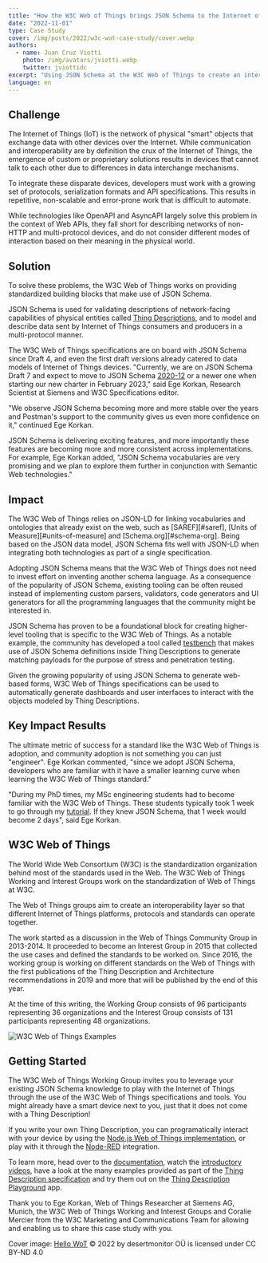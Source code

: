 ```yaml
---
title: "How the W3C Web of Things brings JSON Schema to the Internet of Things"
date: "2022-11-01"
type: Case Study
cover: /img/posts/2022/w3c-wot-case-study/cover.webp
authors:
  - name: Juan Cruz Viotti
    photo: /img/avatars/jviotti.webp
    twitter: jviottidc
excerpt: "Using JSON Schema at the W3C Web of Things to create an interoperability layer so that different IoT platforms, protocols and standards can operate together"
language: en
---
```


## Challenge

The Internet of Things (IoT) is the network of physical "smart" objects that
exchange data with other devices over the Internet. While communication and
interoperability are by definition the crux of the Internet of Things, the
emergence of custom or proprietary solutions results in devices that cannot
talk to each other due to differences in data interchange mechanisms.

To integrate these disparate devices, developers must work with a growing set
of protocols, serialization formats and API specifications. This results in
repetitive, non-scalable and error-prone work that is difficult to automate.

While technologies like OpenAPI and AsyncAPI largely solve this problem in the
context of Web APIs, they fall short for describing networks of non-HTTP and
multi-protocol devices, and do not consider different modes of interaction
based on their meaning in the physical world.

## Solution

To solve these problems, the W3C Web of Things works on providing standardized
building blocks that make use of JSON Schema.

JSON Schema is used for validating descriptions of network-facing capabilities
of physical entities called [Thing Descriptions][thing-description], and to
model and describe data sent by Internet of Things consumers and producers in a
multi-protocol manner.

The W3C Web of Things specifications are on board with JSON Schema since Draft
4, and even the first draft versions already catered to data models of Internet
of Things devices.  "Currently, we are on JSON Schema Draft 7 and expect to
move to JSON Schema
[2020-12](https://json-schema.org/specification-links.html#understanding-draft-names-and-numbers)
or a newer one when starting our new charter in February 2023," said Ege
Korkan, Research Scientist at Siemens and W3C Specifications editor.

"We observe JSON Schema becoming more and more stable over the years and
Postman's support to the community gives us even more confidence on it,"
continued Ege Korkan.

JSON Schema is delivering exciting features, and more importantly these
features are becoming more and more consistent across implementations.  For
example, Ege Korkan added, "JSON Schema vocabularies are very promising and we
plan to explore them further in conjunction with Semantic Web technologies."

## Impact

The W3C Web of Things relies on JSON-LD for linking vocabularies and ontologies
that already exist on the web, such as [SAREF][#saref], [Units of
Measure][#units-of-measure] and [Schema.org][#schema-org]. Being based on the
JSON data model, JSON Schema fits well with JSON-LD when integrating both
technologies as part of a single specification.

Adopting JSON Schema means that the W3C Web of Things does not need to invest
effort on inventing another schema language. As a consequence of the popularity
of JSON Schema, existing tooling can be often reused instead of implementing
custom parsers, validators, code generators and UI generators for all the
programming languages that the community might be interested in.

JSON Schema has proven to be a foundational block for creating higher-level
tooling that is specific to the W3C Web of Things. As a notable example, the
community has developed a tool called
[testbench](https://github.com/tum-esi/testbench) that makes use of JSON Schema
definitions inside Thing Descriptions to generate matching payloads for the
purpose of stress and penetration testing.

Given the growing popularity of using JSON Schema to generate web-based forms,
W3C Web of Things specifications can be used to automatically generate
dashboards and user interfaces to interact with the objects modeled by Thing
Descriptions.

## Key Impact Results

The ultimate metric of success for a standard like the W3C Web of Things is
adoption, and community adoption is not something you can just "engineer".  Ege
Korkan commented, "since we adopt JSON Schema, developers who are familiar
with it have a smaller learning curve when learning the W3C Web of Things
standard."

"During my PhD times, my MSc engineering students had to become familiar with
the W3C Web of Things. These students typically took 1 week to go through my
[tutorial](https://github.com/tum-esi/wot-tutorial). If they knew JSON Schema,
that 1 week would become 2 days", said Ege Korkan.

## W3C Web of Things

The World Wide Web Consortium (W3C) is the standardization organization behind
most of the standards used in the Web. The W3C Web of Things Working and
Interest Groups work on the standardization of Web of Things at W3C.

The Web of Things groups aim to create an interoperability layer so that
different Internet of Things platforms, protocols and standards can operate
together.

The work started as a discussion in the Web of Things Community Group in
2013-2014.  It proceeded to become an Interest Group in 2015 that
collected the use cases and defined the standards to be worked on. Since 2016,
the working group is working on different standards on the Web of Things with
the first publications of the Thing Description and Architecture
recommendations in 2019 and more that will be published by the end of this
year.

At the time of this writing, the Working Group consists of 96 participants
representing 36 organizations and the Interest Group consists of 131
participants representing 48 organizations. 

![W3C Web of Things Examples](/img/posts/2022/w3c-wot-case-study/wot-examples.webp)

## Getting Started

The W3C Web of Things Working Group invites you to leverage your existing JSON
Schema knowledge to play with the Internet of Things through the use of the W3C
Web of Things specifications and tools. You might already have a smart device
next to you, just that it does not come with a Thing Description!

If you write your own Thing Description, you can programatically interact with
your device by using the [Node.js Web of Things
implementation](https://github.com/eclipse/thingweb.node-wot), or play with it
through the
[Node-RED](https://www.npmjs.com/package/node-red-contrib-web-of-things)
integration.

To learn more, head over to the
[documentation](https://www.w3.org/WoT/documentation/), watch the [introductory
videos](https://www.w3.org/WoT/videos/), have a look at the many examples
provided as part of the [Thing Description specification](#thing-description)
and try them out on the [Thing Description
Playground](http://plugfest.thingweb.io/playground/) app.

Thank you to Ege Korkan, Web of Things Researcher at Siemens AG, Munich, the
W3C Web of Things Working and Interest Groups and Coralie Mercier from the W3C
Marketing and Communications Team for allowing and enabling us to share this
case study with you.

Cover image: [Hello WoT](https://bind.systems/tags/web-of-things/) © 2022 by desertmonitor OÜ is licensed under CC BY-ND 4.0

[thing-description]: https://www.w3.org/TR/2020/REC-wot-thing-description-20200409/
[saref]: https://saref.etsi.org
[units-of-measure]: https://bioportal.bioontology.org/ontologies/UO
[schema-org]: https://schema.org
